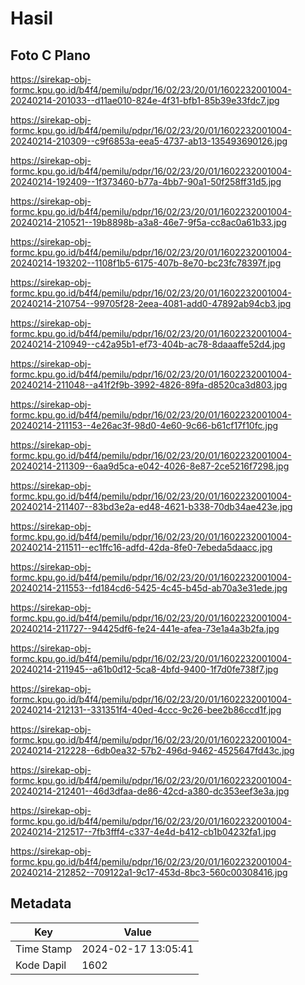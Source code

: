 # Hasil

## Foto C Plano

https://sirekap-obj-formc.kpu.go.id/b4f4/pemilu/pdpr/16/02/23/20/01/1602232001004-20240214-201033--d11ae010-824e-4f31-bfb1-85b39e33fdc7.jpg

https://sirekap-obj-formc.kpu.go.id/b4f4/pemilu/pdpr/16/02/23/20/01/1602232001004-20240214-210309--c9f6853a-eea5-4737-ab13-135493690126.jpg

https://sirekap-obj-formc.kpu.go.id/b4f4/pemilu/pdpr/16/02/23/20/01/1602232001004-20240214-192409--1f373460-b77a-4bb7-90a1-50f258ff31d5.jpg

https://sirekap-obj-formc.kpu.go.id/b4f4/pemilu/pdpr/16/02/23/20/01/1602232001004-20240214-210521--19b8898b-a3a8-46e7-9f5a-cc8ac0a61b33.jpg

https://sirekap-obj-formc.kpu.go.id/b4f4/pemilu/pdpr/16/02/23/20/01/1602232001004-20240214-193202--1108f1b5-6175-407b-8e70-bc23fc78397f.jpg

https://sirekap-obj-formc.kpu.go.id/b4f4/pemilu/pdpr/16/02/23/20/01/1602232001004-20240214-210754--99705f28-2eea-4081-add0-47892ab94cb3.jpg

https://sirekap-obj-formc.kpu.go.id/b4f4/pemilu/pdpr/16/02/23/20/01/1602232001004-20240214-210949--c42a95b1-ef73-404b-ac78-8daaaffe52d4.jpg

https://sirekap-obj-formc.kpu.go.id/b4f4/pemilu/pdpr/16/02/23/20/01/1602232001004-20240214-211048--a41f2f9b-3992-4826-89fa-d8520ca3d803.jpg

https://sirekap-obj-formc.kpu.go.id/b4f4/pemilu/pdpr/16/02/23/20/01/1602232001004-20240214-211153--4e26ac3f-98d0-4e60-9c66-b61cf17f10fc.jpg

https://sirekap-obj-formc.kpu.go.id/b4f4/pemilu/pdpr/16/02/23/20/01/1602232001004-20240214-211309--6aa9d5ca-e042-4026-8e87-2ce5216f7298.jpg

https://sirekap-obj-formc.kpu.go.id/b4f4/pemilu/pdpr/16/02/23/20/01/1602232001004-20240214-211407--83bd3e2a-ed48-4621-b338-70db34ae423e.jpg

https://sirekap-obj-formc.kpu.go.id/b4f4/pemilu/pdpr/16/02/23/20/01/1602232001004-20240214-211511--ec1ffc16-adfd-42da-8fe0-7ebeda5daacc.jpg

https://sirekap-obj-formc.kpu.go.id/b4f4/pemilu/pdpr/16/02/23/20/01/1602232001004-20240214-211553--fd184cd6-5425-4c45-b45d-ab70a3e31ede.jpg

https://sirekap-obj-formc.kpu.go.id/b4f4/pemilu/pdpr/16/02/23/20/01/1602232001004-20240214-211727--94425df6-fe24-441e-afea-73e1a4a3b2fa.jpg

https://sirekap-obj-formc.kpu.go.id/b4f4/pemilu/pdpr/16/02/23/20/01/1602232001004-20240214-211945--a61b0d12-5ca8-4bfd-9400-1f7d0fe738f7.jpg

https://sirekap-obj-formc.kpu.go.id/b4f4/pemilu/pdpr/16/02/23/20/01/1602232001004-20240214-212131--331351f4-40ed-4ccc-9c26-bee2b86ccd1f.jpg

https://sirekap-obj-formc.kpu.go.id/b4f4/pemilu/pdpr/16/02/23/20/01/1602232001004-20240214-212228--6db0ea32-57b2-496d-9462-4525647fd43c.jpg

https://sirekap-obj-formc.kpu.go.id/b4f4/pemilu/pdpr/16/02/23/20/01/1602232001004-20240214-212401--46d3dfaa-de86-42cd-a380-dc353eef3e3a.jpg

https://sirekap-obj-formc.kpu.go.id/b4f4/pemilu/pdpr/16/02/23/20/01/1602232001004-20240214-212517--7fb3fff4-c337-4e4d-b412-cb1b04232fa1.jpg

https://sirekap-obj-formc.kpu.go.id/b4f4/pemilu/pdpr/16/02/23/20/01/1602232001004-20240214-212852--709122a1-9c17-453d-8bc3-560c00308416.jpg


## Metadata

| Key        | Value               |
| ---------- | ------------------- |
| Time Stamp | 2024-02-17 13:05:41 |
| Kode Dapil | 1602                |



